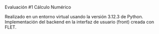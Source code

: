 Evaluación #1 Cálculo Numérico 

Realizado en un entorno virtual usando la versión 3.12.3 de Python. 
Implementación del backend en la interfaz de usuario (front) creada con FLET.

